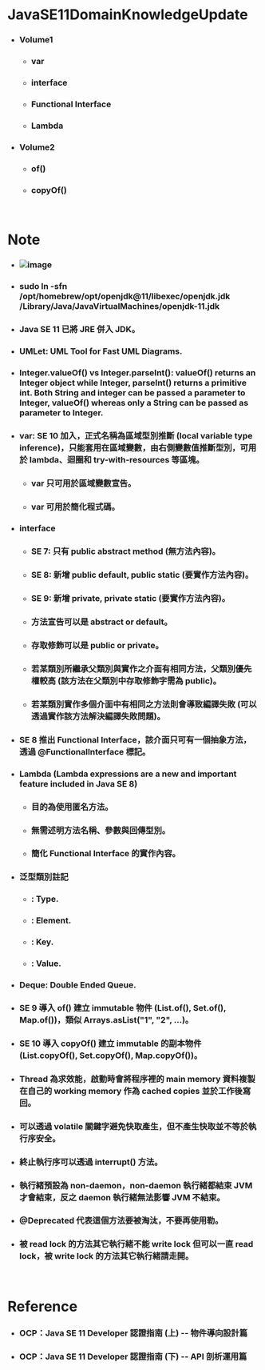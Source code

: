 JavaSE11DomainKnowledgeUpdate
=====
* ### Volume1
    * ### var
    * ### interface
    * ### Functional Interface
    * ### Lambda
* ### Volume2
    * ### of()
    * ### copyOf()
<br />

Note
=====
* ### ![image](https://gitlab.com/ChiangWei/main/-/raw/master/JavaSE11DomainKnowledgeUpdate/%E5%9F%B7%E8%A1%8C%E7%B7%92%E7%94%9F%E5%91%BD%E9%80%B1%E6%9C%9F%E6%B5%81%E7%A8%8B%E5%9C%96.jpg)
* ### sudo ln -sfn /opt/homebrew/opt/openjdk@11/libexec/openjdk.jdk /Library/Java/JavaVirtualMachines/openjdk-11.jdk
* ### Java SE 11 已將 JRE 併入 JDK。
* ### UMLet: UML Tool for Fast UML Diagrams.
* ### Integer.valueOf() vs Integer.parseInt(): valueOf() returns an Integer object while Integer, parseInt() returns a primitive int. Both String and integer can be passed a parameter to Integer, valueOf() whereas only a String can be passed as parameter to Integer.
* ### var: SE 10 加入，正式名稱為區域型別推斷 (local variable type inference)，只能套用在區域變數，由右側變數值推斷型別，可用於 lambda、迴圈和 try-with-resources 等區塊。
    * ### var 只可用於區域變數宣告。
    * ### var 可用於簡化程式碼。
* ### interface
    * ### SE 7: 只有 public abstract method (無方法內容)。
    * ### SE 8: 新增 public default, public static (要實作方法內容)。
    * ### SE 9: 新增 private, private static (要實作方法內容)。
    * ### 方法宣告可以是 abstract or default。
    * ### 存取修飾可以是 public or private。
    * ### 若某類別所繼承父類別與實作之介面有相同方法，父類別優先權較高 (該方法在父類別中存取修飾字需為 public)。
    * ### 若某類別實作多個介面中有相同之方法則會導致編譯失敗 (可以透過實作該方法解決編譯失敗問題)。
* ### SE 8 推出 Functional Interface，該介面只可有一個抽象方法，透過 @FunctionalInterface 標記。
* ### Lambda (Lambda expressions are a new and important feature included in Java SE 8)
    * ### 目的為使用匿名方法。
    * ### 無需述明方法名稱、參數與回傳型別。
    * ### 簡化 Functional Interface 的實作內容。
* ### 泛型類別註記
    * ### <T>: Type.
    * ### <E>: Element.
    * ### <K>: Key.
    * ### <V>: Value.
* ### Deque: Double Ended Queue.
* ### SE 9 導入 of() 建立 immutable 物件 (List.of(), Set.of(), Map.of())，類似 Arrays.asList("1", "2", ...)。
* ### SE 10 導入 copyOf() 建立 immutable 的副本物件 (List.copyOf(), Set.copyOf(), Map.copyOf())。
* ### Thread 為求效能，啟動時會將程序裡的 main memory 資料複製在自己的 working memory 作為 cached copies 並於工作後寫回。
* ### 可以透過 volatile 關鍵字避免快取產生，但不產生快取並不等於執行序安全。
* ### 終止執行序可以透過 interrupt() 方法。
* ### 執行緒預設為 non-daemon，non-daemon 執行緒都結束 JVM 才會結束，反之 daemon 執行緒無法影響 JVM 不結束。
* ### @Deprecated 代表這個方法要被淘汰，不要再使用勒。
* ### 被 read lock 的方法其它執行緒不能 write lock 但可以一直 read lock，被 write lock 的方法其它執行緒請走開。
<br />

Reference
=====
* ### OCP：Java SE 11 Developer 認證指南 (上) -- 物件導向設計篇
* ### OCP：Java SE 11 Developer 認證指南 (下) -- API 剖析運用篇
